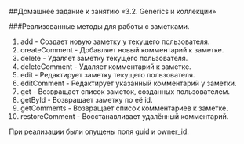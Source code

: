 ##Домашнее задание к занятию «3.2. Generics и коллекции»

###Реализованные методы для работы с заметками.
1. add - Создает новую заметку у текущего пользователя.
2. createComment - Добавляет новый комментарий к заметке.
3. delete - Удаляет заметку текущего пользователя.
4. deleteComment - Удаляет комментарий к заметке.
5. edit - Редактирует заметку текущего пользователя.
6. editComment - Редактирует указанный комментарий у заметки.
7. get - Возвращает список заметок, созданных пользователем.
8. getById - Возвращает заметку по её id.
9. getComments - Возвращает список комментариев к заметке.
10. restoreComment - Восстанавливает удалённый комментарий.

При реализации были опущены поля guid и owner_id.